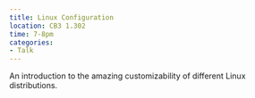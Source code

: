 ```yaml
---
title: Linux Configuration
location: CB3 1.302
time: 7-8pm
categories:
- Talk
---
```


An introduction to the amazing customizability of different Linux distributions.
